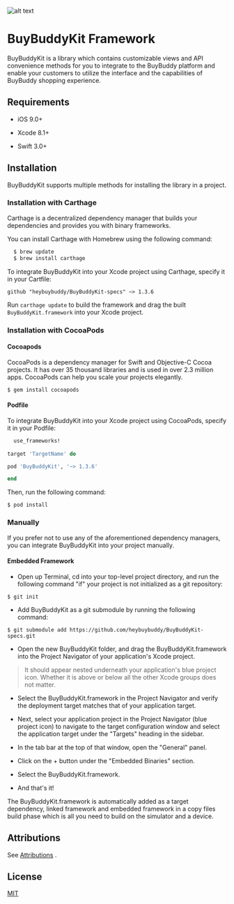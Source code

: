 ![alt text](https://github.com/heybuybuddy/BuyBuddyKit-specs/blob/master/images/buybuddy_logo2.png)

# BuyBuddyKit Framework

BuyBuddyKit is a library which contains customizable views and API convenience methods for you to integrate to the BuyBuddy platform and enable your customers to utilize the interface and the capabilities of BuyBuddy shopping experience.

## Requirements

* iOS 9.0+

* Xcode 8.1+

* Swift 3.0+

## Installation

BuyBuddyKit supports multiple methods for installing the library in a project.

### Installation with Carthage

Carthage is a decentralized dependency manager that builds your dependencies and provides you with binary frameworks.

You can install Carthage with Homebrew using the following command:

```ruby
  $ brew update
  $ brew install carthage
```

To integrate BuyBuddyKit into your Xcode project using Carthage, specify it in your Cartfile:

`github "heybuybuddy/BuyBuddyKit-specs" ~> 1.3.6`

Run `carthage update` to build the framework and drag the built `BuyBuddyKit.framework` into your Xcode project.

### Installation with CocoaPods

#### Cocoapods
CocoaPods is a dependency manager for Swift and Objective-C Cocoa projects. It has over 35 thousand libraries and is used in over 2.3 million apps. CocoaPods can help you scale your projects elegantly.

`$ gem install cocoapods`

#### Podfile

To integrate BuyBuddyKit into your Xcode project using CocoaPods, specify it in your Podfile:


```ruby
  use_frameworks!
  
target 'TargetName' do

pod 'BuyBuddyKit', '~> 1.3.6'

end
```
Then, run the following command:

`$ pod install`

### Manually

If you prefer not to use any of the aforementioned dependency managers, you can integrate BuyBuddyKit into your project manually.

#### Embedded Framework

* Open up Terminal, cd into your top-level project directory, and run the following command "if" your project is not initialized as a git repository:

`$ git init`

* Add BuyBuddyKit as a git submodule by running the following command:

`$ git submodule add https://github.com/heybuybuddy/BuyBuddyKit-specs.git`

* Open the new BuyBuddyKit folder, and drag the BuyBuddyKit.framework into the Project Navigator of your application's Xcode project.

> It should appear nested underneath your application's blue project icon. Whether it is above or below all the other Xcode groups does not matter.

* Select the BuyBuddyKit.framework in the Project Navigator and verify the deployment target matches that of your application target.

* Next, select your application project in the Project Navigator (blue project icon) to navigate to the target configuration window and select the application target under the "Targets" heading in the sidebar.

* In the tab bar at the top of that window, open the "General" panel.

* Click on the + button under the "Embedded Binaries" section.

* Select the BuyBuddyKit.framework.

* And that's it!

The BuyBuddyKit.framework is automatically added as a target dependency, linked framework and embedded framework in a copy files build phase which is all you need to build on the simulator and a device.

## Attributions

See  [Attributions](../master/ATTRIBUTIONS)
.

## License

[MIT](../master/LICENSE)
